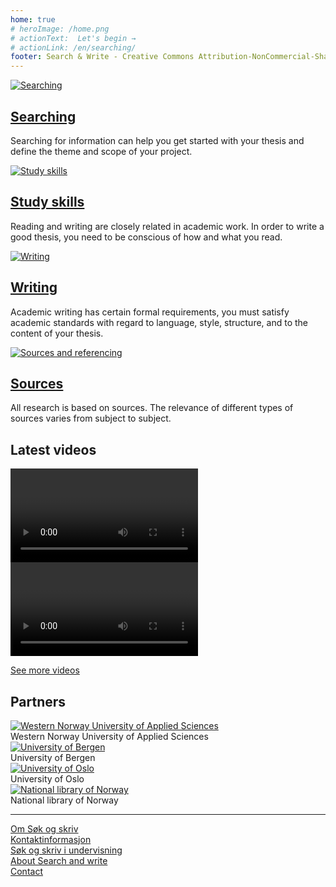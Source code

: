 ```yaml
---
home: true
# heroImage: /home.png
# actionText:  Let's begin →
# actionLink: /en/searching/
footer: Search & Write - Creative Commons Attribution-NonCommercial-ShareAlike 4.0
---
```


<div class="cards">

  <div class="card">
    <div class="image">
      <a href="/en/searching/"><img src="/images/illustrasjoner_sok_500x450.png" alt="Searching"></a>
    </div>
    <div class="content">
      <h2><a href="/en/searching/">Searching</a></h2>
      <p>Searching for information can help you get started with your thesis and define the theme and scope of your project.</p>
    </div>
  </div>

  <div class="card">
    <div class="image">
      <a href="/en/study-skills/"><img src="/images/illustrasjoner_lesing_500x450.png" alt="Study skills"></a>
    </div>
    <div class="content">
      <h2><a href="/en/study-skills/">Study skills</a></h2>
      <p>Reading and writing are closely related in academic work. In order to write a good thesis, you need to be conscious of how and what you read.</p>
    </div>
  </div>

  <div class="card">
    <div class="image">
      <a href="/en/writing/"><img src="/images/illustrasjoner_skriving_500x450.png" alt="Writing"></a>
    </div>
    <div class="content">
      <h2><a href="/en/writing/">Writing</a></h2>
      <p>Academic writing has certain formal requirements, you must satisfy academic standards with regard to language, style, structure, and to the content of your thesis.</p>
    </div>
  </div>

  <div class="card">
    <div class="image">
      <a href="/en/sources-and-referencing/"><img src="/images/illustrasjoner_kildehenvisning_500x450.png" alt="Sources and referencing"></a>
    </div>
    <div class="content">
      <h2><a href="/en/sources-and-referencing/">Sources</a></h2>
      <p>All research is based on sources. The relevance of different types of sources varies from subject to subject.</p>
    </div>
  </div>

</div>

## Latest videos

<div class="container">
  <div class="video">
    <Video id="FJKg3G-JRpg" />
  </div>
  <div class="video">
    <Video id="gSm1P5dE3RY" />
  </div>
</div>

[See more videos](/en/video/)

## Partners

<div class="partners">
  <div class="partner">
    <a href="https://www.hvl.no">
      <picture>
        <source media="(max-width: 719px)" srcset="/partners/hvl-icon.jpg">
        <img src="/partners/hvl-logo-en.jpg" alt="Western Norway University of Applied Sciences"/>
      </picture>
    </a>
    <div class="title">
      Western Norway University of Applied Sciences
    </div>
  </div>
  <div class="partner">
    <a href="https://www.uib.no">
      <picture>
        <source media="(max-width: 719px)" srcset="/partners/uib-icon.png">
        <img src="/partners/uib-logo-en.png" alt="University of Bergen"/>
      </picture>
    </a>
    <div class="title">
      University of Bergen
    </div>
  </div>
  <div class="partner">
    <a href="https://www.uio.no">
      <picture>
        <source media="(max-width: 719px)" srcset="/partners/uio-icon.png">
        <img src="/partners/uio-logo-en.png" alt="University of Oslo"/>
      </picture>
    </a>
    <div class="title">
      University of Oslo
    </div>
  </div>
  <div class="partner">
    <a href="https://www.nb.no">
      <picture>
        <source media="(max-width: 719px)" srcset="/partners/nb-icon.png">
        <img src="/partners/nb-logo.png" alt="National library of Norway"/>
      </picture>
    </a>
    <div class="title">
      National library of Norway
    </div>
  </div>
</div>

---

<div class="container two-column footer-links">
  <div class="align-right">
    <div><a href="/om/">Om Søk og skriv</a></div>
    <div><a href="/om/kontaktinformasjon.html">Kontaktinformasjon</a></div>
    <div><a href="/om/sok-og-skriv-i-undervisning.html">Søk og skriv i undervisning</a></div>
  </div>
  <div class="align-left">
    <div><a href="/en/about/">About Search and write</a></div>
    <div><a href="/en/about/contact-information.html">Contact</a></div>
  </div>
</div>
